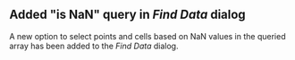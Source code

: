 ## Added "is NaN" query in *Find Data* dialog

A new option to select points and cells based on NaN values in the queried array has been added to the *Find Data* dialog.
